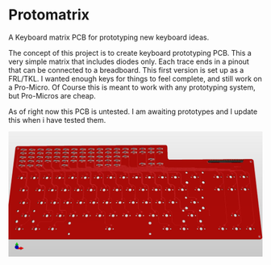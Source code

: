 # Protomatrix
A Keyboard matrix PCB for prototyping new keyboard ideas.

The concept of this project is to create keyboard prototyping PCB.
This a very simple matrix that includes diodes only. Each trace ends 
in a pinout that can be connected to a breadboard. 
This first version is set up as a FRL/TKL. I wanted enough keys for
things to feel complete, and still work on a Pro-Micro. Of Course
this is meant to work with any prototyping system, but Pro-Micros
are cheap.

As of right now this PCB is untested. I am awaiting prototypes and I update this when i have tested them. 

![/ProtomatrixFront.jpg](Protomatrix/ProtomatrixFront.jpg)
